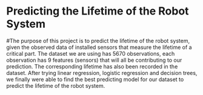 # Predicting the Lifetime of the Robot System
#The purpose of this project is to predict the lifetime of the robot system, given the observed data of installed sensors that measure the lifetime of a critical part. The dataset we are using has 5670 observations, each observation has 9 features (sensors) that will all be contributing to our prediction. The corresponding lifetime has also been recorded in the dataset. After trying linear regression, logistic regression and decision trees, we finally were able to find the best predicting model for our dataset to predict the lifetime of the robot system.
